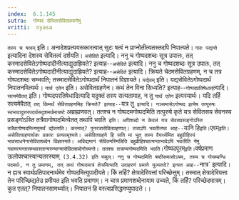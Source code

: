 ```yaml
---
index:  6.1.145
sutra:  गोष्पदं सेवितासेवितप्रमाणेषु
vritti:  nyasa
---
```


`तस्य च षत्वम्` इति। अनादेशप्रत्ययसकारत्वात् सुटः षत्वं न प्राप्नोतीत्यतस्तदपि निपात्यते। `गावः पद्यन्ते` इत्यादिना देशस्य सेवितत्वं दर्शयति। `असेविते` इत्यादि। ननु च गोष्पदशब्दः सूत्र उपात्तः, तत् कस्मादसेवितेऽगोष्पदादीनीत्याद्युदाह्रियते? इत्याह--`असेविते` इत्यादि। ननु च गोष्पदशब्दः सूत्र उपातः, तत् कस्मादसेवितेऽगोष्पदादीनीत्याद्युदाह्रियते? इत्याह--`असेविते` इत्यादि। क्रियते चेदमसेवितग्रहणम्, न च तत्र गोष्पदशब्दः सम्भवति; तस्मादसेवितेऽगोष्पदार्थं निपातनं विज्ञायते। `यद्येवम्` इति। यद्यसेवितेऽगोष्पदार्थं निपातनमित्यर्थः। `नार्थ एतेन` इति। असेवितग्रहणेन। कथं तेन विना सिध्यति? इत्याह--`गोष्पदप्रतिषेधात्`त्यादि। `सत्यमेवैतत्` इति। गोष्पदपरतिषेधादित्यादि यदुक्तं तस्य सत्यतामाह, न तु `नार्थं एतेन` इत्यस्यार्थः। यदि तर्हि सत्यमेवैतत्` तत् किमर्थं सेवितग्रहणमिह क्रियते? इत्याह--`यत्र तु` इत्यादि। नञ्समासेऽगोष्पद इत्येष तत्पुरुषः स्वभावादुत्तरपदर्थसदृशमर्थमाचष्टे` अब्राह्मणवत्। ततश्च न गोष्पदमगोष्पदमिति तत्पुरुषे कृते यत्र सेवितसय सेवनस्य प्रसङ्गोऽस्ति तत्रैवागोष्पदमित्येतत् तथापि भवति` इति। अपिशब्दो न केवलं यत्र सेवतप्रसङ्गोऽस्ति तत्रैवागोष्पदमित्यमुमर्थं द्योतयति। कस्मात्? पुनरत्रासेवितग्रहणात्। तत्राऽपि भवतीत्यत आह--`यानि हि` इति। `एवम्` इति। असेवितग्रहणार्थकः प्रकारः प्रत्यवमृश्यते। असेवितग्रहणे हि सति मा भूत् तस्य वैयर्थ्यमित बहुव्रीहिरयं भावसाधनेनासेवितशब्देन विज्ञास्यते। अविद्यमानं सेवितमस्मिन्निति बहुव्रीहिश्चात्यन्ताभावेऽपि भवतीति येषु गवामत्यन्तासम्भवस्तान्यरण्यान्यासेवितशब्देनोच्यन्ते। ततश्च तत्राप्यगोष्पदमिति भवति।
`गोष्पदपूरम्` इति। `वर्षप्रमाण ऊलोपश्चास्यान्यतरस्याम्` (3.4.32) इति णमुल्। ननु च गोष्पदमिति षष्ठीसमासोऽयम्, तस्य च गोसम्बन्धि पदमर्थः, न तु प्रमाणम्, तत् कथं गोष्पदमात्रं क्षेत्रमित्यादि उदाहरणं प्रमाणे युज्यतदे? इत्यत आह--`नात्र` इत्यादि। न ह्यत्र स्वार्थप्रतिपादनार्थमेव गोष्पदमित्युपादीयते। किं तर्हि? क्षेत्रादेरियत्तां परिच्छेत्तुम्। तस्मात् क्षेत्रादेरियत्ता तेन परिच्छिद्यतेउ प्रमीयत इति भवति प्रमाणम्। न चात्र प्रमाणशब्देनायाम उच्यते, किं तर्हि? परिच्छेदमात्रम्। कुत एतत्? निपातनसामर्थ्यात्। निपातनं हि वस्त्वप्रसिद्धमप्युपादत्ते।।


